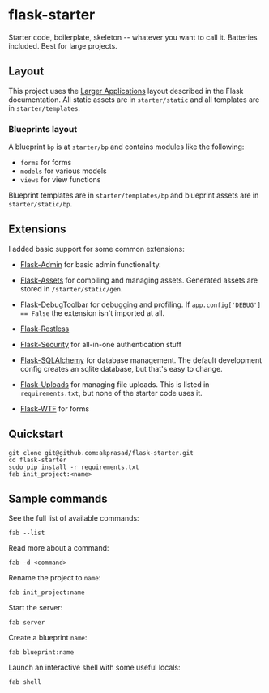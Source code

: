 # flask-starter

Starter code, boilerplate, skeleton -- whatever you want to call it. Batteries included.
Best for large projects.


## Layout
This project uses the [Larger Applications](http://flask.pocoo.org/docs/patterns/packages/)
layout described in the Flask documentation. All static assets are in
`starter/static` and all templates are in `starter/templates`.

### Blueprints layout
A blueprint `bp` is at `starter/bp` and contains modules like the following:

- `forms` for forms
- `models` for various models
- `views` for view functions

Blueprint templates are in `starter/templates/bp` and blueprint assets are in
`starter/static/bp`.


## Extensions
I added basic support for some common extensions:

- [Flask-Admin](http://flask-admin.readthedocs.org/en/latest/) for basic admin
  functionality.

- [Flask-Assets](http://elsdoerfer.name/docs/flask-assets/) for compiling and
  managing assets. Generated assets are stored in `/starter/static/gen`.

- [Flask-DebugToolbar](http://flask-debugtoolbar.readthedocs.org/) for debugging
  and profiling. If `app.config['DEBUG'] == False` the extension isn't imported
  at all.

- [Flask-Restless](http://flask-restless.readthedocs.org/)

- [Flask-Security](http://pythonhosted.org/Flask-Security/) for all-in-one
  authentication stuff

- [Flask-SQLAlchemy](http://pythonhosted.org/Flask-SQLAlchemy/) for database
  management. The default development config creates an sqlite database, but
  that's easy to change.

- [Flask-Uploads](http://pythonhosted.org/Flask-Uploads/) for managing file
  uploads. This is listed in `requirements.txt`, but none of the starter code
  uses it.

- [Flask-WTF](http://pythonhosted.org/Flask-WTF/) for forms


## Quickstart

    git clone git@github.com:akprasad/flask-starter.git
    cd flask-starter
    sudo pip install -r requirements.txt
    fab init_project:<name>


## Sample commands
See the full list of available commands:

    fab --list

Read more about a command:

    fab -d <command>

Rename the project to `name`:

    fab init_project:name

Start the server:

    fab server

Create a blueprint `name`:

    fab blueprint:name

Launch an interactive shell with some useful locals:

    fab shell
